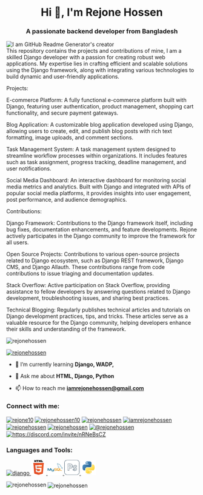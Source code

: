 <h1 align="center">Hi 👋, I'm Rejone Hossen</h1>
<h3 align="center">A passionate backend developer from Bangladesh</h3>

![I am GitHub Readme Generator's creator](https://scontent.fdac41-1.fna.fbcdn.net/v/t39.30808-6/438262883_1645190719554887_3496862411779121921_n.jpg?stp=c0.23.206.206a_dst-jpg_p206x206&_nc_cat=100&ccb=1-7&_nc_sid=5f2048&_nc_eui2=AeEOo1VTwgDgLQLzLWsffkZSLkM2PzTrgQcuQzY_NOuBByCHWqZ6xdT3XD4vP3_o6R2tgVN22d5ckzURMUUFhZWk&_nc_ohc=am3xV9RPD7sQ7kNvgHo0L9b&_nc_ht=scontent.fdac41-1.fna&oh=00_AYDvgLkRxiZJAzbAvydFsTg5TZGYNqjUkvV3r63D5qsDjg&oe=664C1AFF)
<br>
This repository contains the projects and contributions of mine, I am a skilled Django developer with a passion for creating robust web applications. My expertise lies in crafting efficient and scalable solutions using the Django framework, along with integrating various technologies to build dynamic and user-friendly applications.

Projects:

E-commerce Platform: A fully functional e-commerce platform built with Django, featuring user authentication, product management, shopping cart functionality, and secure payment gateways.

Blog Application: A customizable blog application developed using Django, allowing users to create, edit, and publish blog posts with rich text formatting, image uploads, and comment sections.

Task Management System: A task management system designed to streamline workflow processes within organizations. It includes features such as task assignment, progress tracking, deadline management, and user notifications.

Social Media Dashboard: An interactive dashboard for monitoring social media metrics and analytics. Built with Django and integrated with APIs of popular social media platforms, it provides insights into user engagement, post performance, and audience demographics.

Contributions:

Django Framework: Contributions to the Django framework itself, including bug fixes, documentation enhancements, and feature developments. Rejone actively participates in the Django community to improve the framework for all users.

Open Source Projects: Contributions to various open-source projects related to Django ecosystem, such as Django REST framework, Django CMS, and Django Allauth. These contributions range from code contributions to issue triaging and documentation updates.

Stack Overflow: Active participation on Stack Overflow, providing assistance to fellow developers by answering questions related to Django development, troubleshooting issues, and sharing best practices.

Technical Blogging: Regularly publishes technical articles and tutorials on Django development practices, tips, and tricks. These articles serve as a valuable resource for the Django community, helping developers enhance their skills and understanding of the framework.

<p align="left"> <img src="https://komarev.com/ghpvc/?username=rejonehossen&label=Profile%20views&color=0e75b6&style=flat" alt="rejonehossen" /> </p>

<p align="left"> <a href="https://github.com/ryo-ma/github-profile-trophy"><img src="https://github-profile-trophy.vercel.app/?username=rejonehossen" alt="rejonehossen" /></a> </p>

- 🌱 I’m currently learning **Django, WADP,**

- 💬 Ask me about **HTML, Django, Python**

- 📫 How to reach me **iamrejonehossen@gmail.com**

<h3 align="left">Connect with me:</h3>
<p align="left">
<a href="https://fb.com/rejone10" target="blank"><img align="center" src="https://raw.githubusercontent.com/rahuldkjain/github-profile-readme-generator/master/src/images/icons/Social/facebook.svg" alt="rejone10" height="30" width="40" /></a>
<a href="https://instagram.com/rejonehossen10" target="blank"><img align="center" src="https://raw.githubusercontent.com/rahuldkjain/github-profile-readme-generator/master/src/images/icons/Social/instagram.svg" alt="rejonehossen10" height="30" width="40" /></a>
<a href="https://www.youtube.com/c/rejonehossen" target="blank"><img align="center" src="https://raw.githubusercontent.com/rahuldkjain/github-profile-readme-generator/master/src/images/icons/Social/youtube.svg" alt="rejonehossen" height="30" width="40" /></a>
<a href="https://www.hackerrank.com/iamrejonehossen" target="blank"><img align="center" src="https://raw.githubusercontent.com/rahuldkjain/github-profile-readme-generator/master/src/images/icons/Social/hackerrank.svg" alt="iamrejonehossen" height="30" width="40" /></a>
<a href="https://codeforces.com/profile/rejonehossen" target="blank"><img align="center" src="https://raw.githubusercontent.com/rahuldkjain/github-profile-readme-generator/master/src/images/icons/Social/codeforces.svg" alt="rejonehossen" height="30" width="40" /></a>
<a href="https://www.leetcode.com/rejonehossen" target="blank"><img align="center" src="https://raw.githubusercontent.com/rahuldkjain/github-profile-readme-generator/master/src/images/icons/Social/leet-code.svg" alt="rejonehossen" height="30" width="40" /></a>
<a href="https://www.hackerearth.com/@rejonehossen" target="blank"><img align="center" src="https://raw.githubusercontent.com/rahuldkjain/github-profile-readme-generator/master/src/images/icons/Social/hackerearth.svg" alt="@rejonehossen" height="30" width="40" /></a>
<a href="https://discord.gg/https://discord.com/invite/nRNeBsCZ" target="blank"><img align="center" src="https://raw.githubusercontent.com/rahuldkjain/github-profile-readme-generator/master/src/images/icons/Social/discord.svg" alt="https://discord.com/invite/nRNeBsCZ" height="30" width="40" /></a>
</p>

<h3 align="left">Languages and Tools:</h3>
<p align="left"> <a href="https://www.djangoproject.com/" target="_blank" rel="noreferrer"> <img src="https://cdn.worldvectorlogo.com/logos/django.svg" alt="django" width="40" height="40"/> </a> <a href="https://www.w3.org/html/" target="_blank" rel="noreferrer"> <img src="https://raw.githubusercontent.com/devicons/devicon/master/icons/html5/html5-original-wordmark.svg" alt="html5" width="40" height="40"/> </a> <a href="https://www.mysql.com/" target="_blank" rel="noreferrer"> <img src="https://raw.githubusercontent.com/devicons/devicon/master/icons/mysql/mysql-original-wordmark.svg" alt="mysql" width="40" height="40"/> </a> <a href="https://www.photoshop.com/en" target="_blank" rel="noreferrer"> <img src="https://raw.githubusercontent.com/devicons/devicon/master/icons/photoshop/photoshop-line.svg" alt="photoshop" width="40" height="40"/> </a> <a href="https://www.python.org" target="_blank" rel="noreferrer"> <img src="https://raw.githubusercontent.com/devicons/devicon/master/icons/python/python-original.svg" alt="python" width="40" height="40"/> </a> </p>

<p><img align="left" src="https://github-readme-stats.vercel.app/api/top-langs?username=rejonehossen&show_icons=true&locale=en&layout=compact" alt="rejonehossen" /></p>

<p>&nbsp;<img align="center" src="https://github-readme-stats.vercel.app/api?username=rejonehossen&show_icons=true&locale=en" alt="rejonehossen" /></p>
